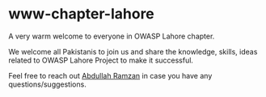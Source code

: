 # www-chapter-lahore

A very warm welcome to everyone in OWASP Lahore chapter.

We welcome all Pakistanis to join us and share the knowledge, skills, ideas related to OWASP Lahore Project to make it successful.

Feel free to reach out [Abdullah Ramzan](mailto:abdullah.ramzan@owasp.org) in case you have any questions/suggestions.
